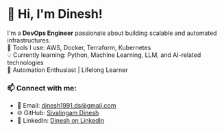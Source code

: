 # 👋 Hi, I'm Dinesh!

I'm a **DevOps Engineer** passionate about building scalable and automated infrastructures.  
🔧 Tools I use: AWS, Docker, Terraform, Kubernetes  
💡 Currently learning: Python, Machine Learning, LLM, and AI-related technologies  
🚀 Automation Enthusiast | Lifelong Learner  

### 📫 Connect with me:
- 📧 Email: dinesh1991.ds@gmail.com  
- 🌐 GitHub: [Sivalingam Dinesh](https://github.com/Sivalingam-dinesh)  
- 💼 LinkedIn: [Dinesh on LinkedIn](https://www.linkedin.com/in/dinesh-sivalingam-86bab424a)  

